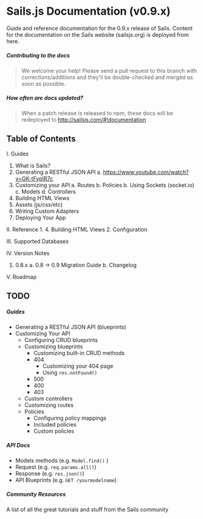 # Sails.js Documentation (v0.9.x)

Guide and reference documentation for the 0.9.x release of Sails.  Content for the documentation on the Sails website (sailsjs.org) is deployed from here.

##### Contributing to the docs
> We welcome your help!  Please send a pull request to this branch with corrections/additions and they'll be double-checked and merged as soon as possible.

##### How often are docs updated?
> When a patch release is released to npm, these docs will be redeployed to http://sailsjs.com/#!documentation


## Table of Contents

I. Guides

  1. What is Sails?
  2. Generating a RESTful JSON API
    a. https://www.youtube.com/watch?v=GK-tFvpIR7c
  3. Customizing your API
    a. Routes
    b. Policies
    b. Using Sockets (socket.io)
    c. Models
    d. Controllers
  4. Building HTML Views
  5. Assets (js/css/etc)
  6. Writing Custom Adapters
  7. Deploying Your App


II. Reference
  1. 
  4. Building HTML Views
  2. Configuration


III. Supported Databases


IV. Version Notes
  1. 0.8.x
    a. 0.8 -> 0.9 Migration Guide
    b. Changelog


V. Roadmap




## TODO

##### Guides
+ Generating a RESTful JSON API (blueprints)
+ Customizing Your API
  + Configuring CRUD blueprints
  + Customizing blueprints
    + Customizing built-in CRUD methods
    + 404
      + Customizing your 404 page
      + Using `res.notFound()`
    + 500
    + 400
    + 403
  + Custom controllers
  + Customizing routes
  + Policies
    + Configuring policy mappings
    + Included policies
    + Custom policies


##### API Docs
+ Models methods (e.g. `Model.find()` )
+ Request (e.g. `req.params.all()`)
+ Response (e.g. `res.json()`)
+ API Blueprints (e.g. `GET /yourmodelname`)


##### Community Resources
A list of all the great tutorials and stuff from the Sails community
